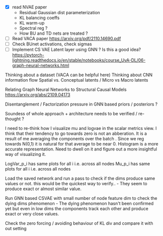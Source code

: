- [x] read NVAE paper
	- Residual Gaussian dist parameterization
	- KL balancing coeffs
	- KL warm-up
	- Spectral reg ?
	- How BU and TD nets are treated ?
- [ ] Read VACA paper https://arxiv.org/pdf/2110.14690.pdf
- [ ] Check BUnet activations, check sigmas
- [ ] Implement CS VAE Latent layer using GNN ? Is this a good idea? 
https://pytorch-lightning.readthedocs.io/en/stable/notebooks/course_UvA-DL/06-graph-neural-networks.html

Thinking about a dataset (VACA can be helpful here)
Thinking about CNN information flow
Spatial vs. Conceptual latents / Micro vs Macro latents

Relating Graph Neural Networks to Structural Causal Models https://arxiv.org/abs/2109.04173


Disentanglement / Factorization pressure in GNN based priors / posteriors ?

Soundess of whole approach + architecture needs to be verified / re-thought ?

I need to re-think how I visualize mu and logvae in the scalar metrics view. I think that their tendency to go towards zero is not an abberation. It is a result of me averaging the components over the batch . Since we reg towards N(0,1) it is natural for that average to be near 0. Histogram is a more accurate representation. Need to dwell on it and figure out a more insightful way of visualizing it.

LogVar_p_i has same plots for all i i.e. across all nodes
Mu_p_i has same plots for all i i.e. across all nodes

Load the saved network and run a pass to check if the dims produce same values or not. this would be the quickest way to verify.. - They seem to produce exact or almost similar value.

Run GNN based CSVAE with small number of node feature dim to check the dying dims phenomenon - The dying phenomenon hasn't been confirmed yet but even in low dims the components track each other and produce exact or very close values.


Check the zero forcing / avoiding behaviour of KL div and compare it with out setting


